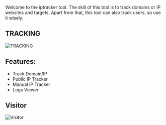 
Welcome to the iptracker tool. The skill of this tool is to track domains or IP websites and targets. Apart from that, this tool can also track users, so use it wisely.

## TRACKING
![TRACKING](https://raw.githubusercontent.com/ZORKYT/iptracker/main/music/IMG-20250415-WA0011.jpg)

## Features:
- Track Domain/IP
- Public IP Tracker
- Manual IP Tracker
- Logs Viewer

## Visitor 
![Visitor](https://profile-counter.glitch.me/iptracker/count.svg?color=red&width=7)


